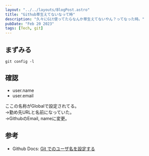 ```yaml
---
layout: "../../layouts/BlogPost.astro"
title: "Github草生えてないなって時"
description: "久々にGit使ってたらなんか草生えてないやん？ってなった時。"
pubDate: "Feb 20 2023"
tags: [Tech, git]
---
```


## まずみる

`git config -l`

## 確認

- user.name
- user.email

ここの名称がGlobalで設定されてる。<br>
→勤め先URLと名前になっていた。<br>
→GithubのEmail, nameに変更。
</p>

## 参考

- Github Docs: [Git でのユーザ名を設定する
](https://docs.github.com/ja/get-started/getting-started-with-git/setting-your-username-in-git)
